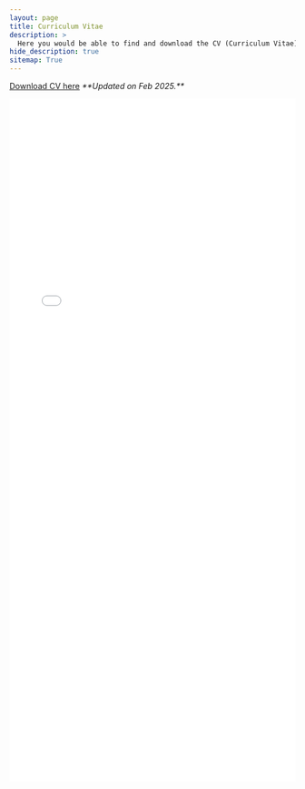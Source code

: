 ```yaml
---
layout: page
title: Curriculum Vitae
description: >
  Here you would be able to find and download the CV (Curriculum Vitae) of Pranav Kedia 
hide_description: true
sitemap: True
---
```


<p><font color="#68C3DA"><a href="http://praked.github.io/assets/docs/PranavKediaCV_full__academic_2025.pdf">Download CV here</a></font>
 <i>**Updated on Feb 2025.** </i>
</p>
<embed src="../assets/docs/PranavKediaCV_full__academic_2025.pdf" width="100%" height="1200">


